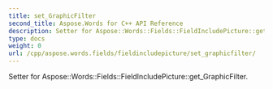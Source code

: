 ```yaml
---
title: set_GraphicFilter
second_title: Aspose.Words for C++ API Reference
description: Setter for Aspose::Words::Fields::FieldIncludePicture::get_GraphicFilter. 
type: docs
weight: 0
url: /cpp/aspose.words.fields/fieldincludepicture/set_graphicfilter/
---
```


Setter for Aspose::Words::Fields::FieldIncludePicture::get_GraphicFilter. 

